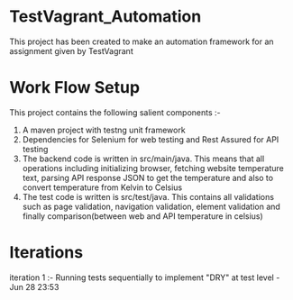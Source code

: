 # TestVagrant_Automation
This project has been created to make an automation framework for an assignment given by TestVagrant
# Work Flow Setup
This project contains the following salient components :-
1. A maven project with testng unit framework
2. Dependencies for Selenium for web testing and Rest Assured for API testing
3. The backend code is written in src/main/java. This means that all operations including initializing browser, fetching website temperature text, parsing API response JSON to get the temperature and also to convert temperature from Kelvin to Celsius
4. The test code is written is src/test/java. This contains all validations such as page validation, navigation validation, element validation and finally comparison(between web and API temperature in celsius)
# Iterations
iteration 1 :- Running tests sequentially to implement "DRY" at test level - Jun 28 23:53 

